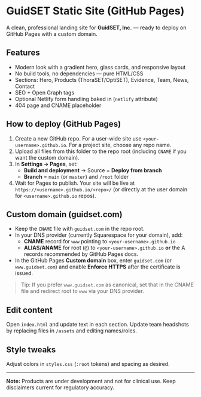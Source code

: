 # GuidSET Static Site (GitHub Pages)

A clean, professional landing site for **GuidSET, Inc.** — ready to deploy on GitHub Pages with a custom domain.

## Features
- Modern look with a gradient hero, glass cards, and responsive layout
- No build tools, no dependencies — pure HTML/CSS
- Sections: Hero, Products (ThoraSET/OptiSET), Evidence, Team, News, Contact
- SEO + Open Graph tags
- Optional Netlify form handling baked in (`netlify` attribute)
- 404 page and CNAME placeholder

## How to deploy (GitHub Pages)
1. Create a new GitHub repo. For a user-wide site use `<your-username>.github.io`. For a project site, choose any repo name.
2. Upload all files from this folder to the repo root (including `CNAME` if you want the custom domain).
3. In **Settings → Pages**, set:
   - **Build and deployment** → Source = **Deploy from branch**
   - **Branch** = `main` (or `master`) and `/root` folder
4. Wait for Pages to publish. Your site will be live at `https://<username>.github.io/<repo>/` (or directly at the user domain for `<username>.github.io` repos).

## Custom domain (guidset.com)
- Keep the `CNAME` file with `guidset.com` in the repo root.
- In your DNS provider (currently Squarespace for your domain), add:
  - **CNAME** record for `www` pointing to `<your-username>.github.io`
  - **ALIAS/ANAME** for root (`@`) to `<your-username>.github.io` **or** the A records recommended by GitHub Pages docs.
- In the GitHub Pages **Custom domain** box, enter `guidset.com` (or `www.guidset.com`) and enable **Enforce HTTPS** after the certificate is issued.

> Tip: If you prefer `www.guidset.com` as canonical, set that in the CNAME file and redirect root to `www` via your DNS provider.

## Edit content
Open `index.html` and update text in each section. Update team headshots by replacing files in `/assets` and editing names/roles.

## Style tweaks
Adjust colors in `styles.css` (`:root` tokens) and spacing as desired.

---

**Note:** Products are under development and not for clinical use. Keep disclaimers current for regulatory accuracy.
